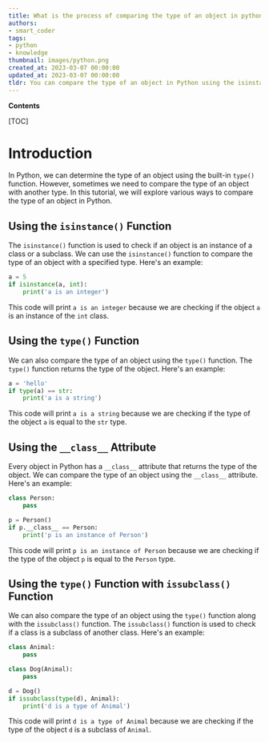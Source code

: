 ```yaml
---
title: What is the process of comparing the type of an object in python?
authors:
- smart_coder
tags:
- python
- knowledge
thumbnail: images/python.png
created_at: 2023-03-07 00:00:00
updated_at: 2023-03-07 00:00:00
tldr: You can compare the type of an object in Python using the isinstance() function.
---
```


**Contents**

[TOC]

# Introduction

In Python, we can determine the type of an object using the built-in `type()` function. However, sometimes we need to compare the type of an object with another type. In this tutorial, we will explore various ways to compare the type of an object in Python.

## Using the `isinstance()` Function

The `isinstance()` function is used to check if an object is an instance of a class or a subclass. We can use the `isinstance()` function to compare the type of an object with a specified type. Here's an example:

```python
a = 5
if isinstance(a, int):
    print('a is an integer')
```

This code will print `a is an integer` because we are checking if the object `a` is an instance of the `int` class.

## Using the `type()` Function

We can also compare the type of an object using the `type()` function. The `type()` function returns the type of the object. Here's an example:

```python
a = 'hello'
if type(a) == str:
    print('a is a string')
```

This code will print `a is a string` because we are checking if the type of the object `a` is equal to the `str` type.

## Using the `__class__` Attribute

Every object in Python has a `__class__` attribute that returns the type of the object. We can compare the type of an object using the `__class__` attribute. Here's an example:

```python
class Person:
    pass

p = Person()
if p.__class__ == Person:
    print('p is an instance of Person')
```

This code will print `p is an instance of Person` because we are checking if the type of the object `p` is equal to the `Person` type.

## Using the `type()` Function with `issubclass()` Function

We can also compare the type of an object using the `type()` function along with the `issubclass()` function. The `issubclass()` function is used to check if a class is a subclass of another class. Here's an example:

```python
class Animal:
    pass

class Dog(Animal):
    pass

d = Dog()
if issubclass(type(d), Animal):
    print('d is a type of Animal')
```

This code will print `d is a type of Animal` because we are checking if the type of the object `d` is a subclass of `Animal`.
